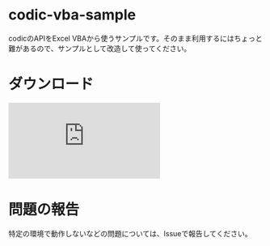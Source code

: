 # codic-vba-sample
codicのAPIをExcel VBAから使うサンプルです。そのまま利用するにはちょっと難があるので、サンプルとして改造して使ってください。

# ダウンロード

![codic-vba-sample_20150527.xlsm](https://github.com/kenji-namba/codic-vba-sample/raw/master/codic-vba-sample_20150527.xlsm)

# 問題の報告
特定の環境で動作しないなどの問題については、Issueで報告してください。
